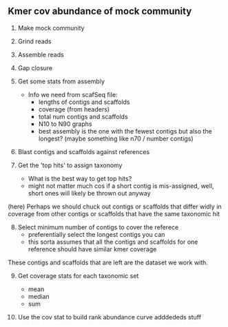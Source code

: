 ## Kmer cov abundance of mock community ##

1. Make mock community

2. Grind reads

3. Assemble reads

4. Gap closure

5. Get some stats from assembly
   - Info we need from scafSeq file:
	 - lengths of contigs and scaffolds
	 - coverage (from headers)
	 - total num contigs and scaffolds
	 - N10 to N90 graphs
	 - best assembly is the one with the fewest contigs but also the
       longest? (maybe something like n70 / number contigs)

6. Blast contigs and scaffolds against references

7. Get the 'top hits' to assign taxonomy
   - What is the best way to get top hits?
   - might not matter much cos if a short contig is mis-assigned,
     well, short ones will likely be thrown out anyway

(here) Perhaps we should chuck out contigs or scaffolds that differ
widly in coverage from other contigs or scaffolds that have the same
taxonomic hit

8. Select minimum number of contigs to cover the referece
   - preferentially select the longest contigs you can
   - this sorta assumes that all the contigs and scaffolds for one
     reference should have similar kmer coverage

These contigs and scaffolds that are left are the dataset we work
with.

9. Get coverage stats for each taxonomic set
   - mean
   - median
   - sum

10. Use the cov stat to build rank abundance curve
adddededs stuff
